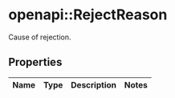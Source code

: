 # openapi::RejectReason

Cause of rejection.

## Properties
Name | Type | Description | Notes
------------ | ------------- | ------------- | -------------


